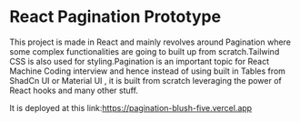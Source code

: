 # React Pagination Prototype
This project is made in React and mainly revolves around Pagination where some complex functionalities are going to built up from scratch.Tailwind CSS is also used for styling.Pagination is an important topic for React Machine Coding interview and hence instead of using built in Tables from ShadCn UI or Material UI , it is built from scratch leveraging the power of React hooks and many other stuff.

It is deployed at this link:https://pagination-blush-five.vercel.app



